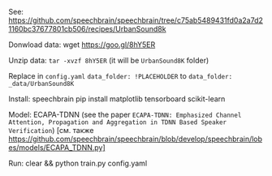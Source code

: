 See: https://github.com/speechbrain/speechbrain/tree/c75ab5489431fd0a2a7d21160bc37677801cb506/recipes/UrbanSound8k

Donwload data: wget https://goo.gl/8hY5ER

Unzip data: `tar -xvzf 8hY5ER` (it will be `UrbanSound8K` folder)

Replace in `config.yaml` `data_folder: !PLACEHOLDER` to `data_folder: _data/UrbanSound8K`

Install: speechbrain pip install matplotlib tensorboard scikit-learn

Model: ECAPA-TDNN (see the paper `ECAPA-TDNN: Emphasized Channel Attention, Propagation and Aggregation in TDNN Based Speaker Verification`) [см. также https://github.com/speechbrain/speechbrain/blob/develop/speechbrain/lobes/models/ECAPA_TDNN.py]

Run: clear && python train.py config.yaml